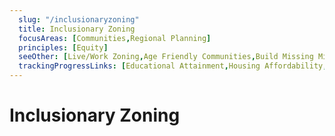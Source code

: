 ```yaml
---
  slug: "/inclusionaryzoning"
  title: Inclusionary Zoning
  focusAreas: [Communities,Regional Planning]
  principles: [Equity]
  seeOther: [Live/Work Zoning,Age Friendly Communities,Build Missing Middle Housing,Development without Displacement,Neighborhood Design Codes & Ordinances]
  trackingProgressLinks: [Educational Attainment,Housing Affordability,Racial & Ethnic Disparities]
---
```

# Inclusionary Zoning
